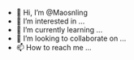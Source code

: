 - 👋 Hi, I’m @Maosnling
- 👀 I’m interested in ...
- 🌱 I’m currently learning ...
- 💞️ I’m looking to collaborate on ...
- 📫 How to reach me ...

<!---
Maosnling/Maosnling is a ✨ special ✨ repository because its `README.md` (this file) appears on your GitHub profile.
You can click the Preview link to take a look at your changes.
--->
